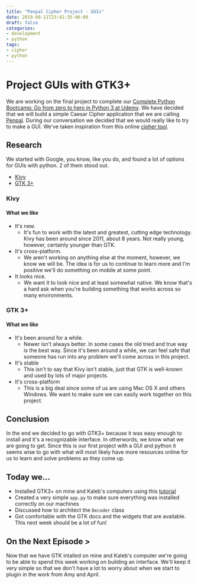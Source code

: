 ```yaml
---
title: "Penpal Cipher Project - GUIs"
date: 2019-09-11T23:41:35-06:00
draft: false
categories:
- development
- python
tags:
- cipher
- python
---
```


# Project GUIs with GTK3+

We are working on the final project to complete our [Complete Python Bootcamp: Go from zero to hero in Python 3 at Udemy](https://www.udemy.com/share/100058A0cdcVZbR34=/). We have decided that we will build a simple Caesar Cipher application that we are calling [Penpal](https://github.com/sumnercreations/penpal). During our conversation we decided that we would really like to try to make a GUI. We've taken inspiration from this online [cipher tool](https://cryptii.com/pipes/caesar-cipher).

## Research
We started with Google, you know, like you do, and found a lot of options for GUIs with python. 2 of them stood out.

- [Kivy](https://www.kivy.org)
- [GTK 3+](https://www.gtk.org/)

### Kivy
#### What we like
- It's new. 
  - It's fun to work with the latest and greatest, cutting edge technology. Kivy has been around since 2011, about 8 years. Not really young, however, certainly younger than GTK.
- It's cross-platform. 
  - We aren't working on anything else at the moment, however, we know we will be. The idea is for us to continue to learn more and I'm positive we'll do something on mobile at some point.
- It looks nice.
  - We want it to look nice and at least somewhat native. We know that's a hard ask when you're building something that works across so many environments.

### GTK 3+
#### What we like
- It's been around for a while.
  - Newer isn't always better. In some cases the old tried and true way is the best way. Since it's been around a while, we can feel safe that someone has run into any problem we'll come across in this project.
- It's stable
  - This isn't to say that Kivy isn't stable, just that GTK is well-known and used by lots of major projects.
- It's cross-platform
  - This is a big deal since some of us are using Mac OS X and others Windows. We want to make sure we can easily work together on this project.

## Conclusion
In the end we decided to go with GTK3+ because it was easy enough to install and it's a recognizable interface. In otherwords, we know what we are going to get. Since this is our first project with a GUI and python it seems wise to go with what will most likely have more resources online for us to learn and solve problems as they come up.

## Today we...
- Installed GTK3+ on mine and Kaleb's computers using this [tutorial](https://python-gtk-3-tutorial.readthedocs.io/en/latest/install.html)
- Created a very simple `app.py` to make sure everything was installed correctly on our machines
- Discussed how to architect the `Decoder` class
- Got comfortable with the GTK docs and the widgets that are available. This next week should be a lot of fun!

## On the Next Episode >
Now that we have GTK intalled on mine and Kaleb's computer we're going to be able to spend this week working on building an interface. We'll keep it very simple so that we don't have a lot to worry about when we start to plugin in the work from Amy and April.